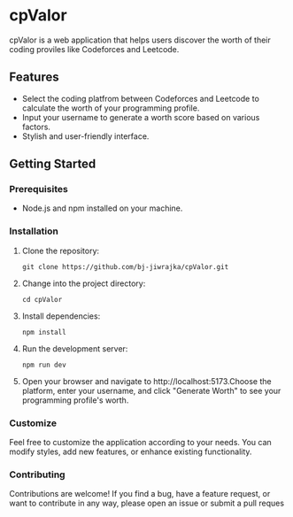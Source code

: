 # cpValor

cpValor is a web application that helps users discover the worth of their coding proviles like Codeforces and Leetcode.

## Features

- Select the coding platfrom between Codeforces and Leetcode to calculate the worth of your programming profile.
- Input your username to generate a worth score based on various factors.
- Stylish and user-friendly interface.

## Getting Started

### Prerequisites

- Node.js and npm installed on your machine.

### Installation

1. Clone the repository:
   ```
   git clone https://github.com/bj-jiwrajka/cpValor.git
   ```
2. Change into the project directory:
    ```
    cd cpValor
    ```
3. Install dependencies:
    ```
    npm install
    ```
4. Run the development server:
    ```
    npm run dev
    ```
5.  Open your browser and navigate to http://localhost:5173.Choose the platform, enter your username, and click "Generate Worth" to see your programming profile's worth.

### Customize

Feel free to customize the application according to your needs. You can modify styles, add new features, or enhance existing functionality.

### Contributing

Contributions are welcome! If you find a bug, have a feature request, or want to contribute in any way, please open an issue or submit a pull reques